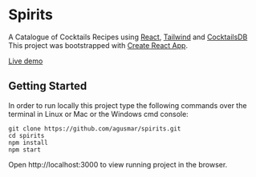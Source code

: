 # Spirits

A Catalogue of Cocktails Recipes using [React](https://reactjs.org/), [Tailwind](https://tailwindcss.com/) and [CocktailsDB](https://www.thecocktaildb.com/)
This project was bootstrapped with [Create React App](https://github.com/facebook/create-react-app).

[Live demo](https://spirits-alpha.vercel.app)

## Getting Started

In order to run locally this project type the following commands over the terminal in Linux or Mac or the Windows cmd console:

```
git clone https://github.com/agusmar/spirits.git
cd spirits
npm install
npm start
```

Open http://localhost:3000 to view running project in the browser.
